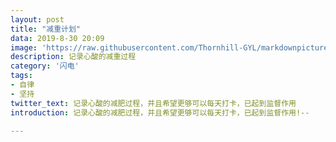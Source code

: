 ```yaml
---
layout: post
title: "减重计划"
data: 2019-8-30 20:09
image: 'https://raw.githubusercontent.com/Thornhill-GYL/markdownpicture/master/lbj.jpg'
description: 记录心酸的减重过程
category: '闪电'
tags:
- 自律
- 坚持
twitter_text: 记录心酸的减肥过程，并且希望更够可以每天打卡，已起到监督作用
introduction: 记录心酸的减肥过程，并且希望更够可以每天打卡，已起到监督作用!--

---
```






